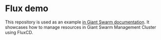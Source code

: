 # Flux demo

This repository is used as an example [in Giant Swarm
documentation](https://docs.giantswarm.io/advanced/fluxcd). It showcases how to
manage resources in Giant Swarm Management Cluster using FluxCD.
